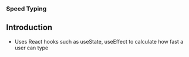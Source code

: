 ### Speed Typing 

## Introduction
- Uses React hooks such as useState, useEffect to calculate how fast a user can type